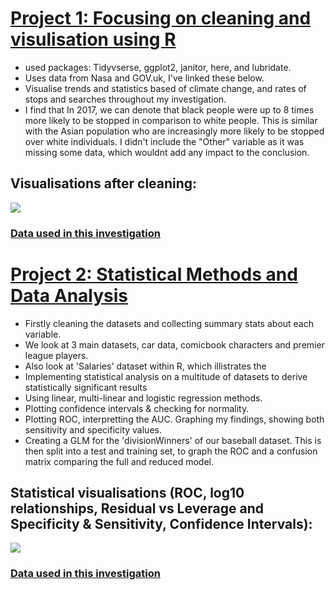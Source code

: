 # [Project 1: Focusing on cleaning and visulisation using R](https://github.com/robertmash/intro_to_data_science)
- used packages: Tidyvserse, ggplot2, janitor, here, and lubridate.
- Uses data from Nasa and GOV.uk, I've linked these below. 
- Visualise trends and statistics based of climate change, and rates of stops and searches throughout my investigation.
- I find that In 2017, we can denote that black people were up to 8 times more likely to be stopped in comparison to white people. This is similar with the Asian population who are increasingly more likely to be stopped over white individuals. I didn't include the "Other" variable as it was missing some data, which wouldnt add any impact to the conclusion. 

## Visualisations after cleaning:

![](https://github.com/robertmash/Projects/blob/main/images/visualisations.png)


### [Data used in this investigation](https://github.com/robertmash/intro_to_data_science/tree/main/data)

# [Project 2: Statistical Methods and Data Analysis](https://github.com/robertmash/stats_project)
- Firstly cleaning the datasets and collecting summary stats about each variable. 
- We look at 3 main datasets, car data, comicbook characters and premier league players.
- Also look at 'Salaries' dataset within R, which illistrates the 
- Implementing statistical analysis on a multitude of datasets to derive statistically significant results
- Using linear, multi-linear and logistic regression methods. 
- Plotting confidence intervals & checking for normality. 
- Plotting ROC, interpretting the AUC. Graphing my findings, showing both sensitivity and specificity values. 
- Creating a GLM for the 'divisionWinners' of our baseball dataset. This is then split into a test and training set, to graph the ROC and a confusion matrix comparing the full and reduced model. 

## Statistical visualisations (ROC, log10 relationships, Residual vs Leverage and Specificity & Sensitivity, Confidence Intervals):

![](https://github.com/robertmash/robertmash_portfolio/blob/main/images/statistical_graphs.png)

### [Data used in this investigation](https://github.com/robertmash/stats_project/tree/main/data)



